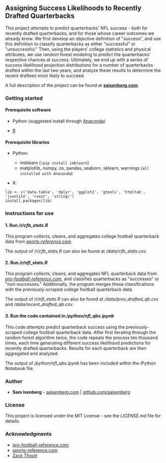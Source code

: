 
## Assigning Success Likelihoods to Recently Drafted Quarterbacks

This project attempts to predict quarterbacks' NFL success - both for recently drafted quarterbacks, and for those whose career outcomes we already know. We first develop an objective definition of "success", and use this definition to classify quarterbacks as either "successful" or "unsuccessful." Then, using the players' college statistics and physical attributes, we use random forest modeling to predict the quarterbacks' respective chances at success. Ultimately, we end up with a series of success likelihood projection distributions for a number of quarterbacks drafted within the last two years, and analyze these results to determine the recent draftees most likely to succeed.  

A full description of the project can be found at [**saisenberg.com**](https://saisenberg.com/projects/quarterbacks.html).

### Getting started

#### Prerequisite software

* Python (suggested install through [Anaconda](https://www.anaconda.com/download/))

* [R](https://www.r-project.org/)

#### Prerequisite libraries

* Python:
    - imblearn (```!pip install imblearn```)
    - matplotlib, numpy, os, pandas, seaborn, sklearn, warnings (```all installed with Anaconda```)


* R:

```
lib <- c('data.table', 'dplyr', 'ggplot2', 'gtools', 'htmltab', 'jsonlite', 'rvest', 'stringr')
install_packages(lib)
```

### Instructions for use

#### 1. Run */r/cfb_stats.R*

This program collects, cleans, and aggregates college football quarterback data from *[sports-reference.com](https://sports-reference.com/cfb/)*.  

The output of */r/cfb_stats.R* can also be found at */data/cfb_stats.csv*.

#### 2. Run */r/nfl_stats.R*

This program collects, cleans, and aggregates NFL quarterback data from *[pro-football-reference.com](https://pro-football-reference.com)*, and classifies quarterbacks as "successes" or "non-successes." Additionally, the program merges these classifications with the previously-scraped college football quarterback data.

The output of */r/nfl_stats.R* can also be found at */data/prev_drafted_qb.csv* and */data/recent_drafted_qb.csv*.

#### 3. Run the code contained in */python/nfl_qbs.ipynb*

This code attempts predict quarterback success using the previously-scraped college football quarterback data. After first iterating through the random forest algorithm twice, the code repeats the process ten thousand times, each time generating different success likelihood predictions for recently drafted quarterbacks. Results for each quarterback are then aggregated and analyzed.

The output of */python/nfl_qbs.ipynb* has been included within the iPython Notebook file.


### Author

* **Sam Isenberg** - [saisenberg.com](https://saisenberg.com) | [github.com/saisenberg](https://github.com/saisenberg)


### License

This project is licensed under the MIT License - see the *LICENSE.md* file for details.

### Acknowledgments

* [pro-football-reference.com](https://www.pro-football-reference.com)
* [sports-reference.com](https://sports-reference.com/cfb/)
* [Zack Thoutt](https://www.kaggle.com/zynicide/nfl-football-player-stats)

